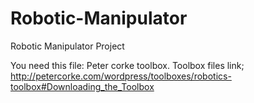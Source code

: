 # Robotic-Manipulator
Robotic Manipulator Project

You need this file: Peter corke toolbox.
Toolbox files link; http://petercorke.com/wordpress/toolboxes/robotics-toolbox#Downloading_the_Toolbox
